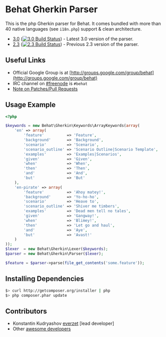 Behat Gherkin Parser
====================

This is the php Gherkin parser for Behat. It comes bundled with more than 40 native languages
(see `i18n.php`) support & clean architecture.

- [3.0](https://github.com/Behat/Gherkin/tree/3.0) ([![3.0 Build
Status](https://secure.travis-ci.org/Behat/Gherkin.png?branch=3.0)](http://travis-ci.org/Behat/Gherkin)) - Latest 3.0 version of the parser.
- [2.3](https://github.com/Behat/Gherkin/tree/2.3) ([![2.3 Build
  Status](https://secure.travis-ci.org/Behat/Gherkin.png?branch=2.3)](http://travis-ci.org/Behat/Gherkin)) - Previous 2.3 version of the parser.

Useful Links
------------

- Official Google Group is at [http://groups.google.com/group/behat](http://groups.google.com/group/behat)
- IRC channel on [#freenode](http://freenode.net/) is `#behat`
- [Note on Patches/Pull Requests](CONTRIBUTING.md)

Usage Example
-------------

``` php
<?php

$keywords = new Behat\Gherkin\Keywords\ArrayKeywords(array(
    'en' => array(
        'feature'          => 'Feature',
        'background'       => 'Background',
        'scenario'         => 'Scenario',
        'scenario_outline' => 'Scenario Outline|Scenario Template',
        'examples'         => 'Examples|Scenarios',
        'given'            => 'Given',
        'when'             => 'When',
        'then'             => 'Then',
        'and'              => 'And',
        'but'              => 'But'
    ),
    'en-pirate' => array(
        'feature'          => 'Ahoy matey!',
        'background'       => 'Yo-ho-ho',
        'scenario'         => 'Heave to',
        'scenario_outline' => 'Shiver me timbers',
        'examples'         => 'Dead men tell no tales',
        'given'            => 'Gangway!',
        'when'             => 'Blimey!',
        'then'             => 'Let go and haul',
        'and'              => 'Aye',
        'but'              => 'Avast!'
    )
));
$lexer  = new Behat\Gherkin\Lexer($keywords);
$parser = new Behat\Gherkin\Parser($lexer);

$feature = $parser->parse(file_get_contents('some.feature'));
```

Installing Dependencies
-----------------------

``` bash
$> curl http://getcomposer.org/installer | php
$> php composer.phar update
```

Contributors
------------

* Konstantin Kudryashov [everzet](http://github.com/everzet) [lead developer]
* Other [awesome developers](https://github.com/Behat/Gherkin/graphs/contributors)
